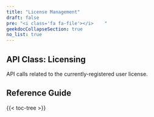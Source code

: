```yaml
---
title: "License Management"
draft: false
pre: "<i class='fa fa-file'></i>	"
geekdocCollapseSection: true
no_list: true
---
```


## API Class: Licensing
API calls related to the currently-registered user license.

## Reference Guide

{{< toc-tree >}}
